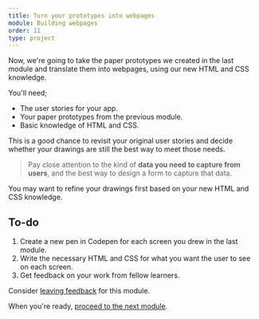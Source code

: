 ```yaml
---
title: Turn your prototypes into webpages
module: Building webpages
order: 11
type: project
---
```


Now, we're going to take the paper prototypes we created in the last module and translate them into webpages, using our new HTML and CSS knowledge.

You'll need;

* The user stories for your app.
* Your paper prototypes from the previous module.
* Basic knowledge of HTML and CSS.

This is a good chance to revisit your original user stories and decide whether your drawings are still the best way to meet those needs.

> Pay close attention to the kind of **data you need to capture from users**, and the best way to design a form to capture that data.

You may want to refine your drawings first based on your new HTML and CSS knowledge.

<div class="todo">
		<h2>To-do</h2>
		<ol>
		    <li>Create a new pen in Codepen for each screen you drew in the last module.</li>
				<li>Write the necessary HTML and CSS for what you want the user to see on each screen.</li>
				<li>Get feedback on your work from fellow learners.</li>
		</ol>
</div>

<div class="inset">
	<p>Consider <a href="https://docs.google.com/forms/d/e/1FAIpQLSfjFoVofyrPNMHI5-RtoO5L90KH-B6JrpCm9mBBedKAxLjihw/viewform">leaving feedback</a> for this module.</p>
	<p>When you're ready, <a href="/lesson/introducing-javascript">proceed to the next module</a>.</p>
</div>
